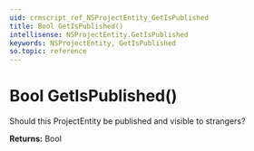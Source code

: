 ```yaml
---
uid: crmscript_ref_NSProjectEntity_GetIsPublished
title: Bool GetIsPublished()
intellisense: NSProjectEntity.GetIsPublished
keywords: NSProjectEntity, GetIsPublished
so.topic: reference
---
```


# Bool GetIsPublished()

Should this ProjectEntity be published and visible to strangers?

**Returns:** Bool

